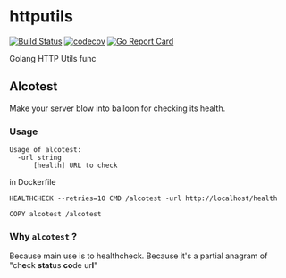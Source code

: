 # httputils

[![Build Status](https://travis-ci.org/ViBiOh/httputils.svg?branch=master)](https://travis-ci.org/ViBiOh/httputils) [![codecov](https://codecov.io/gh/ViBiOh/httputils/branch/master/graph/badge.svg)](https://codecov.io/gh/ViBiOh/httputils) [![Go Report Card](https://goreportcard.com/badge/github.com/ViBiOh/httputils)](https://goreportcard.com/report/github.com/ViBiOh/httputils)

Golang HTTP Utils func

## Alcotest

Make your server blow into balloon for checking its health.

### Usage

```
Usage of alcotest:
  -url string
      [health] URL to check
```

in Dockerfile

```
HEALTHCHECK --retries=10 CMD /alcotest -url http://localhost/health

COPY alcotest /alcotest
```

### Why `alcotest` ?

Because main use is to healthcheck.
Because it's a partial anagram of "ch**e**ck **stat**us **co**de ur**l**"
